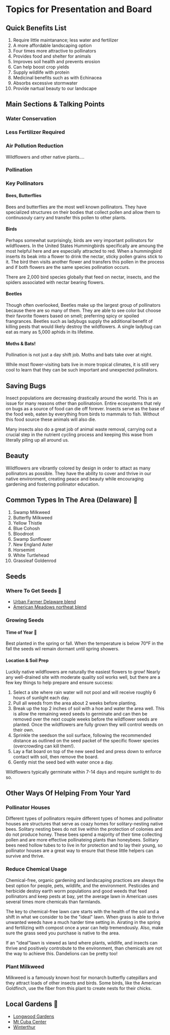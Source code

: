 # Topics for Presentation and Board

## Quick Benefits List 
1. Require little maintanance; less water and fertilizer
2. A more affordable landscaping option 
3. Four times more attractive to pollinators 
4. Provides food and shelter for animals
5. Improves soil health and prevents erosion 
6. Can help boost crop yields 
7. Supply wildlife with protein 
8. Medicinal benefits such as with Echinacea
9. Absorbs excessive stormwater 
10. Provide nartual beauty to our landscape 

## Main Sections & Talking Points 

### Water Conservation 

### Less Fertilizer Required 

### Air Pollution Reduction 
Wildflowers and other native plants....

### Pollination 

### Key Pollinators

#### Bees, Butterflies 
Bees and butterflies are the most well known pollinators. They have specialized structures on their bodies that collect pollen and allow them to continusouly carry and transfer this pollen to other plants. 

#### Birds
Perhaps somewhat surprisingly, birds are very important pollinators for wildflowers. In the United States Hummingbirds specifically are amoung the most helpful here and are especially attracted to red. When a hummingbird inserts its beak into a flower to drink the nectar, sticky pollen grains stick to it. The bird then visits another flower and transfers this pollen in the process and if both flowers are the same species pollination occurs.  

There are 2,000 bird species globally that feed on nectar, insects, and the spiders associated with nectar bearing flowers.

#### Beetles
Though often overlooked, Beetles make up the largest group of pollinators because there are so many of them. They are able to see color but choose their favorite flowers based on smell; preferring spicy or spoiled frangrances. Beetles such as ladybugs supply the additional benefit of killing pests that would likely destroy the wildflowers. A single ladybug can eat as many as 5,000 aphids in its lifetime.

#### Moths & Bats!
Pollination is not just a day shift job. Moths and bats take over at night.

While most flower-visiting bats live in more tropical climates, it is still very cool to learn that they can be such important and unexpected pollinators.

## Saving Bugs
Insect populations are decreasing drastically around the world. This is an issue for many reasons other than pollinatoion. Entire ecosystems that rely on bugs as a source of food can die off forever. Insects serve as the base of the food web, eaten by everything from birds to mammals to fish. Without this food source these animals will also die. 

Many insects also do a great job of animal waste removal, carrying out a crucial step in the nutrient cycling process and keeping this wase from literally piling up all around us. 

## Beauty
Wildflowers are vibrantly colored by design in order to attact as many pollinators as possible. They have the ability to cover and thrive in our native environment, creating peace and beauty while encouraging gardening and fostering pollinator education. 

## Common Types In The Area (Delaware) 📍
1. Swamp Milkweed 
2. Butterfly Milkweed
3. Yellow Thistle 
4. Blue Cohosh 
5. Bloodroot 
6. Swamp Sunflower
7. New England Aster
8. Horsemint
9. White Turtlehead 
10. Grassleaf Goldenrod

## Seeds

### Where To Get Seeds 📍
  * [Urban Farmer Delaware blend](https://www.ufseeds.com/product/delaware-wildflower-seeds/) 
  * [American Meadows northeat blend](https://www.americanmeadows.com/northeast-pollinator-wildflower-seed-mix)

### Growing Seeds

#### Time of Year 📍
Best planted in the spring or fall. When the temperature is below 70°F in the fall the seeds wil remain dormant until spring showers. 

#### Location & Soil Prep 
Luckily native wildflowers are naturally the easiest flowers to grow! Nearly any well-drained site with moderate quality soil works well, but there are a few key things to help prepare and ensure success: 
1. Select a site where rain water will not pool and will receive roughly 6 hours of sunlight each day. 
2. Pull all weeds from the area about 2 weeks before planting. 
3. Break up the top 2 inches of soil with a hoe and water the area well. This is allow the remaining weed seeds to germinate and can then be removed over the next couple weeks before the wildflower seeds are planted. Once the wildflowers are fully grown they will control weeds on their own. 
4. Sprinkle the seedson the soil surface, following the recommended distance as outlined on the seed packet of the specific flower species (overcrowding can kill them!). 
5. Lay a flat board on top of the new seed bed and press down to enforce contact with soil, then remove the board. 
6. Gently mist the seed bed with water once a day.

Wildflowers typically germinate within 7-14 days and require sunlight to do so. 

## Other Ways Of Helping From Your Yard

### Pollinator Houses 
Different types of pollinators require different types of homes and pollinator houses are structures that serve as coazy homes for solitary-nesting native bees. Solitary nesting bees do not live within the protection of colonies and do not produce honey. These bees spend a majority of their time collecting pollen and are more effective pollinateing plants than honeybees. Solitary bees need hollow tubes to to live in for protection and to lay their young, so pollinator houses are a great way to ensure that these little helpers can survive and thrive. 

### Reduce Chemical Usage 
Chemical-free, organic gardening and landscaping practices are always the best option for people, pets, wildlife, and the environment. Pesticides and herbicide destoy earth worm populations and good weeds that feed pollinators and keep pests at bay, yet the average lawn in American uses several times more chemicals than farmlands. 

The key to chemical-free lawn care starts with the health of the soil and a shift in what we consider to be the "ideal" lawn. When grass is able to thrive unwanted weeds have a much harder time setting in. Airating in the spring and fertilizing with compost once a year can help tremendously. Also, make sure the grass seed you purchase is native to the area. 

If an "ideal"lawn is viewed as land where plants, wildlife, and insects can thrive and positively controbute to the environment, than chemicals are not the way to achieve this. Dandelions can be pretty too!

### Plant Milkweed
Milkweed is a famously known host for monarch butterfly catepillars and they attract loads of other insects and birds. Some birds, like the American Goldfinch, use the fiber from this plant to create nests for their chicks. 

## Local Gardens 📍
* [Longwood Gardens](https://longwoodgardens.org/)
* [Mt Cuba Center](https://mtcubacenter.org/)
* [Winterthur](https://www.winterthur.org/)
